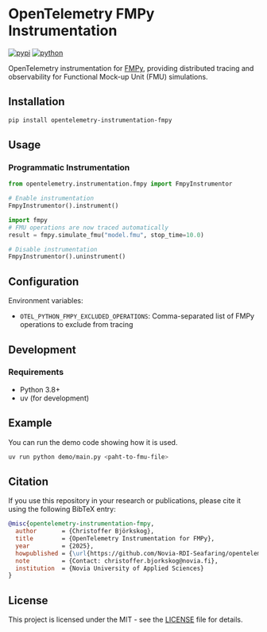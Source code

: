 # OpenTelemetry FMPy Instrumentation

[![pypi](https://img.shields.io/pypi/v/opentelemetry-instrumentation-fmpy.svg)](https://pypi.org/project/opentelemetry-instrumentation-fmpy/)
[![python](https://img.shields.io/pypi/pyversions/opentelemetry-instrumentation-fmpy.svg)](https://pypi.org/project/opentelemetry-instrumentation-fmpy/)

OpenTelemetry instrumentation for [FMPy](https://github.com/CATIA-Systems/FMPy), providing distributed tracing and observability for Functional Mock-up Unit (FMU) simulations.

## Installation

```bash
pip install opentelemetry-instrumentation-fmpy
```

## Usage

### Programmatic Instrumentation

```python
from opentelemetry.instrumentation.fmpy import FmpyInstrumentor

# Enable instrumentation
FmpyInstrumentor().instrument()

import fmpy
# FMU operations are now traced automatically
result = fmpy.simulate_fmu("model.fmu", stop_time=10.0)

# Disable instrumentation
FmpyInstrumentor().uninstrument()
```


## Configuration

Environment variables:

- `OTEL_PYTHON_FMPY_EXCLUDED_OPERATIONS`: Comma-separated list of FMPy operations to exclude from tracing

## Development

### Requirements

- Python 3.8+
- uv (for development)

## Example

You can run the demo code showing how it is used.

```bash
uv run python demo/main.py <paht-to-fmu-file>
```

## Citation

If you use this repository in your research or publications, please cite it using the following BibTeX entry:

```bibtex
@misc{opentelemetry-instrumentation-fmpy,
  author       = {Christoffer Björkskog},
  title        = {OpenTelemetry Instrumentation for FMPy},
  year         = {2025},
  howpublished = {\url{https://github.com/Novia-RDI-Seafaring/opentelemetry-instrumentation-fmpy}},
  note         = {Contact: christoffer.bjorkskog@novia.fi},
  institution  = {Novia University of Applied Sciences}
}
```



## License

This project is licensed under the MIT - see the [LICENSE](LICENSE) file for details.
